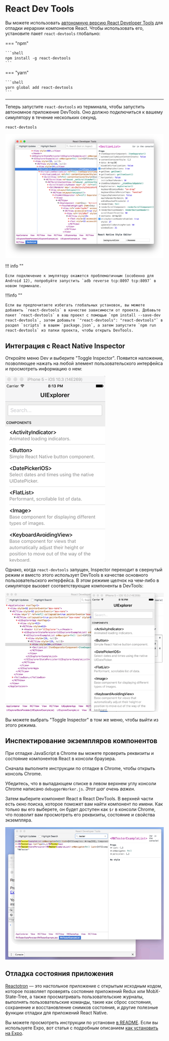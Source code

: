 # React Dev Tools

Вы можете использовать [автономную версию React Developer Tools](https://github.com/facebook/react/tree/main/packages/react-devtools) для отладки иерархии компонентов React. Чтобы использовать его, установите пакет `react-devtools` глобально:

=== "npm"

    ```shell
    npm install -g react-devtools
    ```

=== "yarn"

    ```shell
    yarn global add react-devtools
    ```

---

Теперь запустите `react-devtools` из терминала, чтобы запустить автономное приложение DevTools. Оно должно подключиться к вашему симулятору в течение нескольких секунд.

```shell
react-devtools
```

![React DevTools](ReactDevTools.png)

!!! info ""

    Если подключение к эмулятору окажется проблематичным (особенно для Android 12), попробуйте запустить `adb reverse tcp:8097 tcp:8097` в новом терминале.

!!!info ""

    Если вы предпочитаете избегать глобальных установок, вы можете добавить `react-devtools` в качестве зависимости от проекта. Добавьте пакет `react-devtools` в ваш проект с помощью `npm install --save-dev react-devtools`, затем добавьте `"react-devtools": "react-devtools"` в раздел `scripts` в вашем `package.json`, а затем запустите `npm run react-devtools` из папки проекта, чтобы открыть DevTools.

## Интеграция с React Native Inspector

Откройте меню Dev и выберите "Toggle Inspector". Появится наложение, позволяющее нажать на любой элемент пользовательского интерфейса и просмотреть информацию о нем:

![React Native Inspector](Inspector.gif)

Однако, когда `react-devtools` запущен, Inspector переходит в свернутый режим и вместо этого использует DevTools в качестве основного пользовательского интерфейса. В этом режиме щелчок на чем-либо в симуляторе вызовет соответствующие компоненты в DevTools:

![Интеграция инспектора React DevTools](ReactDevToolsInspector.gif)

Вы можете выбрать "Toggle Inspector" в том же меню, чтобы выйти из этого режима.

## Инспектирование экземпляров компонентов

При отладке JavaScript в Chrome вы можете проверить реквизиты и состояние компонентов React в консоли браузера.

Сначала выполните инструкции по отладке в Chrome, чтобы открыть консоль Chrome.

Убедитесь, что в выпадающем списке в левом верхнем углу консоли Chrome написано `debuggerWorker.js`. _Этот шаг очень важен_.

Затем выберите компонент React в React DevTools. В верхней части есть окно поиска, которое поможет вам найти компонент по имени. Как только вы его выберете, он будет доступен как `$r` в консоли Chrome, что позволит вам просмотреть его реквизиты, состояние и свойства экземпляра.

![React DevTools Chrome Console Integration](ReactDevToolsDollarR.gif)

## Отладка состояния приложения

[Reactotron](https://github.com/infinitered/reactotron) — это настольное приложение с открытым исходным кодом, которое позволяет проверять состояние приложений Redux или MobX-State-Tree, а также просматривать пользовательские журналы, выполнять пользовательские команды, такие как сброс состояния, сохранение и восстановление снимков состояния, и другие полезные функции отладки для приложений React Native.

Вы можете просмотреть инструкции по установке [в README](https://github.com/infinitered/reactotron). Если вы используете Expo, вот статья с подробным описанием [как установить на Expo](https://shift.infinite.red/start-using-reactotron-in-your-expo-project-today-in-3-easy-steps-a03d11032a7a).
